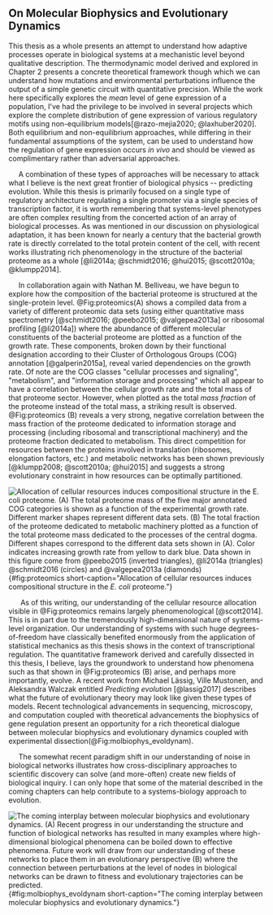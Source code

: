 ## On Molecular Biophysics and Evolutionary Dynamics

This thesis as a whole presents an attempt to understand how adaptive
processes operate in biological systems at a mechanistic level beyond
qualitative description. The thermodynamic model derived and explored in
Chapter 2 presents a concrete theoretical framework though which we can
understand how mutations and environmental perturbations influence the output
of a simple genetic circuit with quantitative precision. While the work here
specifically explores the *mean* level of gene expression of a population,
I've had the privilege to be involved in several projects which explore the
complete distribution of gene expression of various regulatory motifs using
non-equilibrium models[@razo-mejia2020; @laxhuber2020]. Both
equilibrium and non-equilibrium approaches, while differing in their
fundamental assumptions of the system, can be used to understand how the
regulation of gene expression occurs *in vivo* and should be viewed as
complimentary rather than adversarial approaches.

&nbsp;&nbsp;&nbsp;&nbsp;&nbsp;A combination of these types of approaches will be necessary to attack what I
believe is the next great frontier of biological physics -- predicting
evolution. While this thesis is  primarily focused 
on a single type of regulatory architecture regulating a single
promoter via a single species of transcription factor, it is worth remembering
that systems-level phenotypes are often complex resulting from the concerted
action of an array of biological processes. As was mentioned in our discussion
on physiological adaptation, it has been known for nearly a century that the
bacterial growth rate is directly correlated to the total protein content of
the cell, with recent works illustrating rich phenomenology in the structure of
the bacterial proteome as a whole [@li2014a; @schmidt2016; @hui2015;
@scott2010a; @klumpp2014]. 

&nbsp;&nbsp;&nbsp;&nbsp;&nbsp;In collaboration again with Nathan M.
Belliveau, we have begun to explore how the composition of the bacterial
proteome is structured at the single-protein level. @Fig:proteomics(A) shows
a compiled data from a variety of different proteomic data sets (using either
quantitative mass spectrometry [@schmidt2016; @peebo2015; @valgepea2013a] or
ribosomal profiling [@li2014a]) where the abundance of different molecular
constituents of the bacterial proteome are plotted as a function of the
growth rate. These components, broken down by their functional designation
according to their Cluster of Orthologous Groups (COG) annotation
[@galperin2015a], reveal varied dependencies on the growth rate. Of note are
the COG classes "cellular processes and signaling", "metabolism", and
"information storage and processing" which all appear to have a 
correlation between the cellular growth rate and the total mass of that
proteome sector. However, when plotted as the total
*mass fraction* of the proteome instead of the total mass, a striking result
is observed. @Fig:proteomics (B) reveals a very strong, negative correlation
between the mass fraction of the proteome dedicated to information storage
and processing (including ribosomal and transcriptional machinery) and the
proteome fraction dedicated to metabolism. This direct competition for
resources between the proteins involved in translation (ribosomes, elongation
factors, etc.) and metabolic networks has been shown previously [@klumpp2008;
@scott2010a; @hui2015] and suggests a strong evolutionary constraint in how
resources can be optimally partitioned.

![**Allocation of cellular resources induces compositional structure in the *E.
coli* proteome.** (A) The total proteome mass of the five major annotated COG
categories is shown as a function of the experimental growth rate. Different
marker shapes represent different data sets. (B) The total fraction of the
proteome dedicated to metabolic machinery plotted as a function of the total
proteome mass dedicated to the processes of the central dogma. Different shapes
correspond to the different data sets shown in (A). Color indicates increasing
growth rate from yellow to dark blue. Data shown in this figure come from
@peebo2015 (inverted triangles),  @li2014a (triangles) @schmidt2016 (circles)
and @valgepea2013a (diamonds)](ch1_fig13){#fig:proteomics
short-caption="Allocation of cellular resources induces compositional structure
in the *E. coli* proteome."}

&nbsp;&nbsp;&nbsp;&nbsp;&nbsp; As of this writing, our understanding of the
cellular resource allocation visible in @Fig:proteomics remains largely
phenomenological [@scott2014]. This is in part due to the tremendously
high-dimensional nature of systems-level organization. Our understanding of
systems with such huge degrees-of-freedom have classically benefited enormously
from the application of statistical mechanics as this thesis shows in the
context of transcriptional regulation. The quantitative framework derived and
carefully dissected in this thesis, I believe, lays the groundwork to understand
how phenomena such as that shown in @Fig:proteomics (B) arise, and perhaps more
importantly, evolve. A recent work from Michael Lässig, Ville
Mustonen, and Aleksandra Walczak entitled *Predicting evolution* [@lassig2017]
describes what the future of evolutionary theory may look like given these types
of models. Recent technological advancements in sequencing, microscopy, and
computation coupled with theoretical advancements the biophysics of gene
regulation present an opportunity for a rich theoretical dialogue between
molecular biophysics and evolutionary dynamics coupled with experimental
dissection(@Fig:molbiophys_evoldynam).

&nbsp;&nbsp;&nbsp;&nbsp;&nbsp;The somewhat recent paradigm shift in our
understanding of noise in biological networks illustrates how
cross-disciplinary approaches to scientific discovery can solve (and
more-often) create new fields of biological inquiry. I can only hope that
some of the material described in the coming chapters can help contribute to
a systems-biology approach to evolution.

![**The coming interplay between molecular biophysics and evolutionary
dynamics.** (A) Recent progress in our understanding the structure and function of
biological networks has resulted in many examples where high-dimensional
biological phenomena can be boiled down to effective phenomena. Future work will
draw from our understanding of these networks to place them in an evolutionary
perspective (B) where the connection between perturbations at the level of
nodes in biological networks can be drawn to fitness and evolutionary
trajectories can be predicted.](ch1_fig14){#fig:molbiophys_evoldynam
short-caption="The coming interplay between molecular biophysics and
evolutionary dynamics."}














